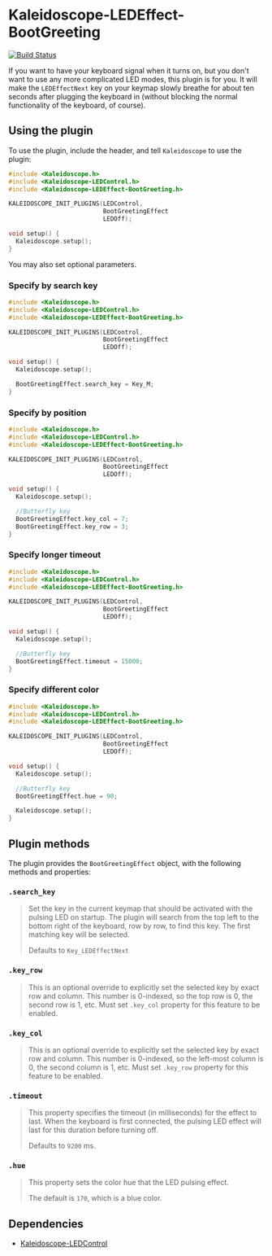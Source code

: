 # Kaleidoscope-LEDEffect-BootGreeting

[![Build Status][travis:image]][travis:status]

 [travis:image]: https://travis-ci.org/keyboardio/Kaleidoscope-LEDEffect-BootGreeting.svg?branch=master
 [travis:status]: https://travis-ci.org/keyboardio/Kaleidoscope-LEDEffect-BootGreeting

If you want to have your keyboard signal when it turns on, but you don't want to
use any more complicated LED modes, this plugin is for you. It will make the
`LEDEffectNext` key on your keymap slowly breathe for about ten seconds after
plugging the keyboard in (without blocking the normal functionality of the
keyboard, of course).

## Using the plugin

To use the plugin, include the header, and tell `Kaleidoscope` to use the plugin:

```c++
#include <Kaleidoscope.h>
#include <Kaleidoscope-LEDControl.h>
#include <Kaleidoscope-LEDEffect-BootGreeting.h>

KALEIDOSCOPE_INIT_PLUGINS(LEDControl,
                          BootGreetingEffect
                          LEDOff);

void setup() {
  Kaleidoscope.setup();
}
```

You may also set optional parameters.

### Specify by search key
```c++
#include <Kaleidoscope.h>
#include <Kaleidoscope-LEDControl.h>
#include <Kaleidoscope-LEDEffect-BootGreeting.h>

KALEIDOSCOPE_INIT_PLUGINS(LEDControl,
                          BootGreetingEffect
                          LEDOff);

void setup() {
  Kaleidoscope.setup();

  BootGreetingEffect.search_key = Key_M;
}
```

### Specify by position
```c++
#include <Kaleidoscope.h>
#include <Kaleidoscope-LEDControl.h>
#include <Kaleidoscope-LEDEffect-BootGreeting.h>

KALEIDOSCOPE_INIT_PLUGINS(LEDControl,
                          BootGreetingEffect
                          LEDOff);

void setup() {
  Kaleidoscope.setup();

  //Butterfly key
  BootGreetingEffect.key_col = 7;
  BootGreetingEffect.key_row = 3;
}
```

### Specify longer timeout
```c++
#include <Kaleidoscope.h>
#include <Kaleidoscope-LEDControl.h>
#include <Kaleidoscope-LEDEffect-BootGreeting.h>

KALEIDOSCOPE_INIT_PLUGINS(LEDControl,
                          BootGreetingEffect
                          LEDOff);

void setup() {
  Kaleidoscope.setup();

  //Butterfly key
  BootGreetingEffect.timeout = 15000;
}
```

### Specify different color
```c++
#include <Kaleidoscope.h>
#include <Kaleidoscope-LEDControl.h>
#include <Kaleidoscope-LEDEffect-BootGreeting.h>

KALEIDOSCOPE_INIT_PLUGINS(LEDControl,
                          BootGreetingEffect
                          LEDOff);

void setup() {
  Kaleidoscope.setup();

  //Butterfly key
  BootGreetingEffect.hue = 90;

  Kaleidoscope.setup();
}
```

##   Plugin methods

The plugin provides the `BootGreetingEffect` object, with the following methods and
properties:

### `.search_key`

> Set the key in the current keymap that should be activated with the pulsing
> LED on startup.  The plugin will search from the top left to the bottom right
> of the keyboard, row by row, to find this key.  The first matching key will
> be selected.
>
> Defaults to `Key_LEDEffectNext`

### `.key_row`

> This is an optional override to explicitly set the selected key by exact row
> and column.  This number is 0-indexed, so the top row is 0, the second row is
> 1, etc.  Must set `.key_col` property for this feature to be enabled.

### `.key_col`

> This is an optional override to explicitly set the selected key by exact row
> and column.  This number is 0-indexed, so the left-most column is 0, the
> second column is 1, etc.  Must set `.key_row` property for this feature to
> be enabled.

### `.timeout`

> This property specifies the timeout (in milliseconds) for the effect to last.
> When the keyboard is first connected, the pulsing LED effect will last for
> this duration before turning off.
>
> Defaults to `9200` ms.

### `.hue`

> This property sets the color hue that the LED pulsing effect.
>
> The default is `170`, which is a blue color.

## Dependencies

* [Kaleidoscope-LEDControl](https://github.com/keyboardio/Kaleidoscope-LEDControl)
